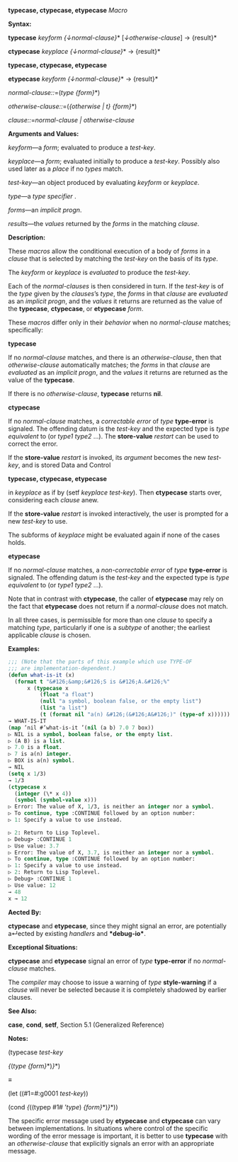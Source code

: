 **typecase, ctypecase, etypecase** *Macro* 



**Syntax:** 



**typecase** *keyform \{↓normal-clause\}*\* [*↓otherwise-clause*] → \{result\}\* 



**ctypecase** *keyplace \{↓normal-clause\}*\* → \{result\}\* 















**typecase, ctypecase, etypecase** 



**etypecase** *keyform \{↓normal-clause\}*\* → \{result\}\* 



*normal-clause::*=(*type \{form\}*\*) 



*otherwise-clause::*=(*\{otherwise | t\} \{form\}*\*) 



*clause::*=*normal-clause | otherwise-clause* 



**Arguments and Values:** 



*keyform*—a *form*; evaluated to produce a *test-key*. 



*keyplace*—a *form*; evaluated initially to produce a *test-key*. Possibly also used later as a *place* if no *types* match. 



*test-key*—an object produced by evaluating *keyform* or *keyplace*. 



*type*—a *type specifier* . 



*forms*—an *implicit progn*. 



*results*—the *values* returned by the *forms* in the matching *clause*. 



**Description:** 



These *macros* allow the conditional execution of a body of *forms* in a *clause* that is selected by matching the *test-key* on the basis of its *type*. 



The *keyform* or *keyplace* is *evaluated* to produce the *test-key*. 



Each of the *normal-clauses* is then considered in turn. If the *test-key* is of the *type* given by the *clauses*’s *type*, the *forms* in that *clause* are *evaluated* as an *implicit progn*, and the *values* it returns are returned as the value of the **typecase**, **ctypecase**, or **etypecase** *form*. 



These *macros* differ only in their *behavior* when no *normal-clause* matches; specifically: 



**typecase** 



If no *normal-clause* matches, and there is an *otherwise-clause*, then that *otherwise-clause* automatically matches; the *forms* in that *clause* are *evaluated* as an *implicit progn*, and the *values* it returns are returned as the value of the **typecase**. 



If there is no *otherwise-clause*, **typecase** returns **nil**. 



**ctypecase** 



If no *normal-clause* matches, a *correctable error* of *type* **type-error** is signaled. The offending datum is the *test-key* and the expected type is *type equivalent* to (or *type1 type2* ...). The **store-value** *restart* can be used to correct the error. 



If the **store-value** *restart* is invoked, its *argument* becomes the new *test-key*, and is stored Data and Control 











**typecase, ctypecase, etypecase** 



in *keyplace* as if by (setf *keyplace test-key*). Then **ctypecase** starts over, considering each *clause* anew. 



If the **store-value** *restart* is invoked interactively, the user is prompted for a new *test-key* to use. 



The subforms of *keyplace* might be evaluated again if none of the cases holds. 



**etypecase** 



If no *normal-clause* matches, a *non-correctable error* of *type* **type-error** is signaled. The offending datum is the *test-key* and the expected type is *type equivalent* to (or *type1 type2* ...). 



Note that in contrast with **ctypecase**, the caller of **etypecase** may rely on the fact that **etypecase** does not return if a *normal-clause* does not match. 



In all three cases, is permissible for more than one *clause* to specify a matching *type*, particularly if one is a *subtype* of another; the earliest applicable *clause* is chosen. 



**Examples:**
```lisp
;;; (Note that the parts of this example which use TYPE-OF 
;;; are implementation-dependent.) 
(defun what-is-it (x) 
  (format t "&#126;&amp;&#126;S is &#126;A.&#126;%" 
	  x (typecase x 
	      (float "a float") 
	      (null "a symbol, boolean false, or the empty list") 
	      (list "a list") 
	      (t (format nil "a(n) &#126;(&#126;A&#126;)" (type-of x)))))) 
→ WHAT-IS-IT 
(map ’nil #’what-is-it ’(nil (a b) 7.0 7 box)) 
▷ NIL is a symbol, boolean false, or the empty list. 
▷ (A B) is a list. 
▷ 7.0 is a float. 
▷ 7 is a(n) integer. 
▷ BOX is a(n) symbol. 
→ NIL 
(setq x 1/3) 
→ 1/3 
(ctypecase x 
  (integer (\* x 4)) 
  (symbol (symbol-value x))) 
▷ Error: The value of X, 1/3, is neither an integer nor a symbol. 
▷ To continue, type :CONTINUE followed by an option number: 
▷ 1: Specify a value to use instead. 

▷ 2: Return to Lisp Toplevel. 
▷ Debug> :CONTINUE 1 
▷ Use value: 3.7 
▷ Error: The value of X, 3.7, is neither an integer nor a symbol. 
▷ To continue, type :CONTINUE followed by an option number: 
▷ 1: Specify a value to use instead. 
▷ 2: Return to Lisp Toplevel. 
▷ Debug> :CONTINUE 1 
▷ Use value: 12 
→ 48 
x → 12 
```
**Aected By:** 



**ctypecase** and **etypecase**, since they might signal an error, are potentially a↵ected by existing *handlers* and **\*debug-io\***. 



**Exceptional Situations:** 



**ctypecase** and **etypecase** signal an error of *type* **type-error** if no *normal-clause* matches. 



The *compiler* may choose to issue a warning of *type* **style-warning** if a *clause* will never be selected because it is completely shadowed by earlier clauses. 



**See Also:** 



**case**, **cond**, **setf**, Section 5.1 (Generalized Reference) 



**Notes:** 



(typecase *test-key* 



*\{*(*type \{form\}*\*)*\}*\*) 



≡ 



(let ((#1=#:g0001 *test-key*)) 



(cond *\{*((typep #1# ’*type*) *\{form\}*\*)*\}*\*)) 



The specific error message used by **etypecase** and **ctypecase** can vary between implementations. In situations where control of the specific wording of the error message is important, it is better to use **typecase** with an *otherwise-clause* that explicitly signals an error with an appropriate message. 



